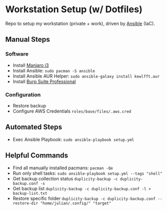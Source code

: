 # Workstation Setup (w/ Dotfiles)

Repo to setup my workstation (private + work), driven by [Ansible](https://www.ansible.com/) (IaC).

## Manual Steps

### Software
- Install [Manjaro i3](https://www.manjaro.org/downloads/community/i3/)
- Install Ansible: `sudo pacman -S ansible`
- Install Ansible AUR Helper: `sudo ansible-galaxy install kewlfft.aur`
- Install [Burp Suite Professional](https://portswigger.net/burp/pro)

### Configuration
- Restore backup
- Configure AWS Credentials `roles/base/files/.aws.cred`

## Automated Steps
- Exec Ansible Playbook: `sudo ansible-playbook setup.yml`

## Helpful Commands

- Find all manually installed pacmans: `pacman -Qe`
- Run only shell tasks: `sudo ansible-playbook setup.yml --tags "shell"`
- Get backup collection status `duplicity-backup -c duplicity-backup.conf -s`
- Get backup list `duplicity-backup -c duplicity-backup.conf -l > backup-list.txt`
- Restore specific folder `duplicity-backup -c duplicity-backup.conf --restore-dir "home/julian/.config/" "target"`
